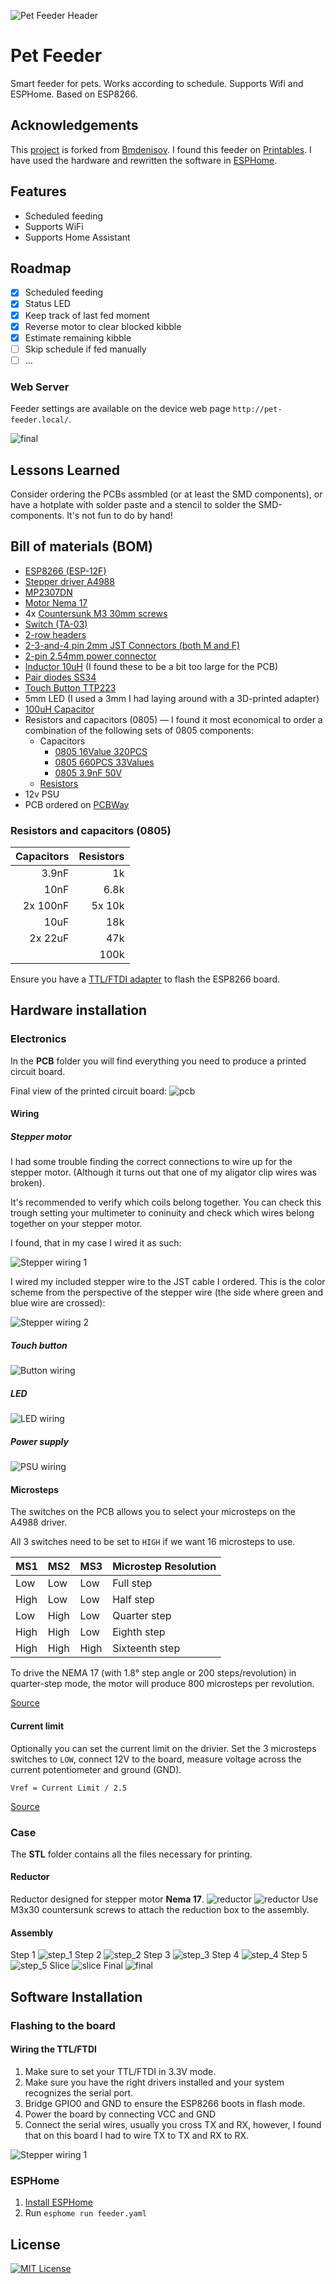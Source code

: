 ![Pet Feeder Header](docs/intro.png)

# Pet Feeder

Smart feeder for pets. Works according to schedule. Supports Wifi and ESPHome. Based on ESP8266.

## Acknowledgements

This [project](https://github.com/mdenisov/feeder) is forked from [Bmdenisov](https://github.com/mdenisov). I found this feeder on [Printables](https://www.printables.com/model/613433-pet-feeder). I have used the hardware and rewritten the software in [ESPHome](https://esphome.io/).

## Features

- Scheduled feeding
- Supports WiFi
- Supports Home Assistant

## Roadmap

- [x] Scheduled feeding
- [x] Status LED
- [x] Keep track of last fed moment
- [x] Reverse motor to clear blocked kibble
- [x] Estimate remaining kibble
- [ ] Skip schedule if fed manually
- [ ] ...

### Web Server

Feeder settings are available on the device web page `http://pet-feeder.local/`.

![final](docs/SCR-20241122-mhbr.png)

## Lessons Learned

Consider ordering the PCBs assmbled (or at least the SMD components), or have a hotplate with solder paste and a stencil to solder the SMD-components. It's not fun to do by hand!

## Bill of materials (BOM)

- [ESP8266 (ESP-12F)](https://nl.aliexpress.com/item/1005005145206867.html)
- [Stepper driver A4988](https://nl.aliexpress.com/item/33036584463.html)
- [MP2307DN](https://nl.aliexpress.com/item/1005001871072633.html)
- [Motor Nema 17](https://nl.aliexpress.com/item/1005007490126571.html)
- 4x [Countersunk M3 30mm screws](https://nl.aliexpress.com/item/4001199728978.html)
- [Switch (TA-03)](https://nl.aliexpress.com/item/4000972273603.html)
- [2-row headers](https://nl.aliexpress.com/item/32691922427.html)
- [2-3-and-4 pin 2mm JST Connectors (both M and F)](https://nl.aliexpress.com/item/1005007389108799.html)
- [2-pin 2.54mm power connector](https://nl.aliexpress.com/item/1005006316109101.html)
- [Inductor 10uH](https://www.aliexpress.com/item/1005001699576419.html) (I found these to be a bit too large for the PCB)
- [Pair diodes SS34](https://nl.aliexpress.com/item/1005005500415918.html)
- [Touch Button TTP223](https://nl.aliexpress.com/item/1005006873146369.html)
- 5mm LED (I used a 3mm I had laying around with a 3D-printed adapter)
- [100uH Capacitor](https://nl.aliexpress.com/item/1005007520643464.html)
- Resistors and capacitors (0805) — I found it most economical to order a combination of the following sets of 0805 components:
  - Capacitors
    - [0805 16Value 320PCS](https://nl.aliexpress.com/item/1005002761630440.html)
    - [0805 660PCS 33Values](https://www.aliexpress.com/item/1005003506163303.html)
    - [0805 3.9nF 50V](https://www.aliexpress.com/item/1005006166455634.html)
  - [Resistors](https://nl.aliexpress.com/item/1005006908462561.html)
- 12v PSU
- PCB ordered on [PCBWay](https://www.pcbway.com/)

### Resistors and capacitors (0805)

| Capacitors | Resistors |
|-----------:|----------:|
|      3.9nF |        1k |
|       10nF |      6.8k |
|   2x 100nF |    5x 10k |
|       10uF |       18k |
|    2x 22uF |       47k |
|            |      100k |

Ensure you have a [TTL/FTDI adapter](https://www.aliexpress.com/item/32967622307.html) to flash the ESP8266 board.

## Hardware installation

### Electronics

In the **PCB** folder you will find everything you need to produce a printed circuit board.

Final view of the printed circuit board:
![pcb](docs/Feeder_PCB_3D.png)

#### Wiring

##### **Stepper motor**

I had some trouble finding the correct connections to wire up for the stepper motor. (Although it turns out that one of my aligator clip wires was broken).

It's recommended to verify which coils belong together. You can check this trough setting your multimeter to coninuity and check which wires belong together on your stepper motor.

I found, that in my case I wired it as such:

![Stepper wiring 1](docs/conn_stepper1.png)

I wired my included stepper wire to the JST cable I ordered. This is the color scheme from the perspective of the stepper wire (the side where green and blue wire are crossed):

![Stepper wiring 2](docs/conn_stepper2.png)

##### **Touch button**

![Button wiring](docs/conn_btn.png)

##### **LED**

![LED wiring](docs/conn_led.png)

##### **Power supply**

![PSU wiring](docs/conn_psu.png)

#### Microsteps

The switches on the PCB allows you to select your microsteps on the A4988 driver.

All 3 switches need to be set to `HIGH` if we want 16 microsteps to use.

| MS1  | MS2  | MS3  | Microstep Resolution |
|------|------|------|----------------------|
| Low  | Low  | Low  | Full step            |
| High | Low  | Low  | Half step            |
| Low  | High | Low  | Quarter step         |
| High | High | Low  | Eighth step          |
| High | High | High | Sixteenth step       |

To drive the NEMA 17 (with 1.8° step angle or 200 steps/revolution) in quarter-step mode, the motor will produce 800 microsteps per revolution.

[Source](https://lastminuteengineers.com/a4988-stepper-motor-driver-arduino-tutorial/#microstep-selection-pins)

#### Current limit

Optionally you can set the current limit on the drivier. Set the 3 microsteps switches to `LOW`, connect 12V to the board, measure voltage across the current potentiometer and ground (GND).

`Vref = Current Limit / 2.5`

[Source](https://lastminuteengineers.com/a4988-stepper-motor-driver-arduino-tutorial/#method-1)

### Case

The **STL** folder contains all the files necessary for printing.

#### Reductor

Reductor designed for stepper motor **Nema 17**.
![reductor](docs/reductor-1.png)
![reductor](docs/reductor-2.png)
Use M3x30 countersunk screws to attach the reduction box to the assembly.

#### Assembly

Step 1
![step_1](docs/step_1.png)
Step 2
![step_2](docs/step_2.png)
Step 3
![step_3](docs/step_3.png)
Step 4
![step_4](docs/step_4.png)
Step 5
![step_5](docs/step_5.png)
Slice
![slice](docs/slice.png)
Final
![final](docs/final.png)

## Software Installation

### Flashing to the board

#### Wiring the TTL/FTDI

1. Make sure to set your TTL/FTDI in 3.3V mode.
2. Make sure you have the right drivers installed and your system recognizes the serial port.
3. Bridge GPIO0 and GND to ensure the ESP8266 boots in flash mode.
4. Power the board by connecting VCC and GND
5. Connect the serial wires, usually you cross TX and RX, however, I found that on this board I had to wire TX to TX and RX to RX.

![Stepper wiring 1](docs/conn_ftdi.png)

### ESPHome

1. [Install ESPHome](https://esphome.io/guides/installing_esphome.html)
2. Run `esphome run feeder.yaml`

## License

[![MIT License](https://img.shields.io/badge/License-MIT-green.svg)](https://choosealicense.com/licenses/mit/)
